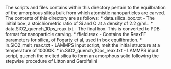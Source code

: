 The scripts and files contains within this directory pertain to the equilbration of
the amorphous silica bulk from which atomistic nanoparticles are carved. The contents
of this directory are as follows:
    * data.silica\_box.txt - The initial box, a stoichiometric ratio of Si and O at
      a density of 2.2 g/mL.
    * data.SiO2\_quench\_10ps\_reax.txt - The final box. This is converted to PDB
      format for nanoparticle carving.
    * ffield.reax - Contains the ReaxFF parameters for silica, of Fogarty et al, used
      in box equilibration.
    * in.SiO2\_melt\_reax.txt - LAMMPS input script, melt the initial structure at
      a temperature of 10000K.
    * in.SiO2\_quench\_10ps\_reax.txt - LAMMPS input script, quench the melted silica
      to form an amorphous solid following the stepwise procedure of Litton and
      Garolfalini
